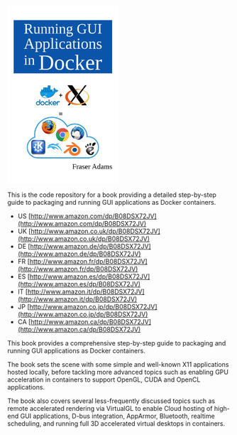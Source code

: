![book cover](cover.jpg)

This is the code repository for a book providing a detailed step-by-step guide to packaging and running GUI applications as Docker containers.

- US [http://www.amazon.com/dp/B08DSX72JV](http://www.amazon.com/dp/B08DSX72JV)
- UK [http://www.amazon.co.uk/dp/B08DSX72JV](http://www.amazon.co.uk/dp/B08DSX72JV)
- DE [http://www.amazon.de/dp/B08DSX72JV](http://www.amazon.de/dp/B08DSX72JV)
- FR [http://www.amazon.fr/dp/B08DSX72JV](http://www.amazon.fr/dp/B08DSX72JV)
- ES [http://www.amazon.es/dp/B08DSX72JV](http://www.amazon.es/dp/B08DSX72JV)
- IT [http://www.amazon.it/dp/B08DSX72JV](http://www.amazon.it/dp/B08DSX72JV)
- JP [http://www.amazon.co.jp/dp/B08DSX72JV](http://www.amazon.co.jp/dp/B08DSX72JV)
- CA [http://www.amazon.ca/dp/B08DSX72JV](http://www.amazon.ca/dp/B08DSX72JV)

This book provides a comprehensive step-by-step guide to packaging and running GUI applications as Docker containers.

The book sets the scene with some simple and well-known X11 applications hosted locally, before tackling more advanced topics such as enabling GPU acceleration in containers to support OpenGL, CUDA and OpenCL applications.

The book also covers several less-frequently discussed topics such as remote accelerated rendering via VirtualGL to enable Cloud hosting of high-end GUI applications, D-bus integration, AppArmor, Bluetooth, realtime scheduling, and running full 3D accelerated virtual desktops in containers.